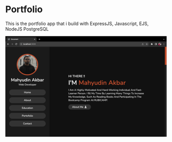 # Portfolio

This is the portfolio app that i build with ExpressJS, Javascript, EJS, NodeJS PostgreSQL

![alt text](https://github.com/Dean12-web/Portfolio/blob/main/slicing/public/screenshoots.png)
